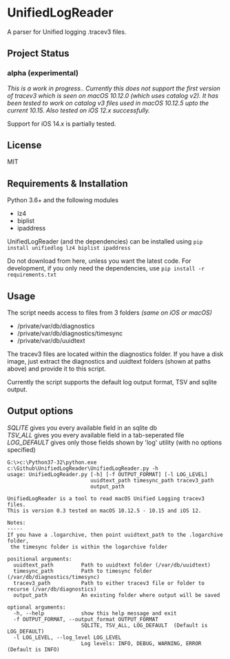 # UnifiedLogReader

A parser for Unified logging .tracev3 files.

## Project Status

### alpha (experimental)

_This is a work in progress.. Currently this does not support the first version of tracev3 which is seen on macOS 10.12.0 (which uses catalog v2). It has been tested to work on catalog v3 files used in macOS 10.12.5 upto the current 10.15. Also tested on iOS 12.x successfully._

Support for iOS 14.x is partially tested.

## License

MIT

## Requirements & Installation

Python 3.6+ and the following modules
* lz4
* biplist
* ipaddress

UnifiedLogReader (and the dependencies) can be installed using `pip install unifiedlog lz4 biplist ipaddress` 


Do not download from here, unless you want the latest code.
For development, if you only need the dependencies, use `pip install -r requirements.txt`

## Usage

The script needs access to files from 3 folders _(same on iOS or macOS)_
* /private/var/db/diagnostics
* /private/var/db/diagnostics/timesync
* /private/var/db/uuidtext

The tracev3 files are located within the diagnostics folder. If you have a disk image, just extract the diagnostics and uuidtext folders (shown at paths above) and provide it to this script.

Currently the script supports the default log output format, TSV and sqlite output.

## Output options

_SQLITE_ gives you every available field in an sqlite db  
_TSV_ALL_ gives you every available field in a tab-seperated file  
_LOG_DEFAULT_ gives only those fields shown by 'log' utility (with no options specified)


```
G:\>c:\Python37-32\python.exe c:\Github\UnifiedLogReader\UnifiedLogReader.py -h
usage: UnifiedLogReader.py [-h] [-f OUTPUT_FORMAT] [-l LOG_LEVEL]
                           uuidtext_path timesync_path tracev3_path
                           output_path

UnifiedLogReader is a tool to read macOS Unified Logging tracev3 files.
This is version 0.3 tested on macOS 10.12.5 - 10.15 and iOS 12.

Notes:
-----
If you have a .logarchive, then point uuidtext_path to the .logarchive folder,
 the timesync folder is within the logarchive folder

positional arguments:
  uuidtext_path         Path to uuidtext folder (/var/db/uuidtext)
  timesync_path         Path to timesync folder (/var/db/diagnostics/timesync)
  tracev3_path          Path to either tracev3 file or folder to recurse (/var/db/diagnostics)
  output_path           An existing folder where output will be saved

optional arguments:
  -h, --help            show this help message and exit
  -f OUTPUT_FORMAT, --output_format OUTPUT_FORMAT
                        SQLITE, TSV_ALL, LOG_DEFAULT  (Default is LOG_DEFAULT)
  -l LOG_LEVEL, --log_level LOG_LEVEL
                        Log levels: INFO, DEBUG, WARNING, ERROR (Default is INFO)
```
